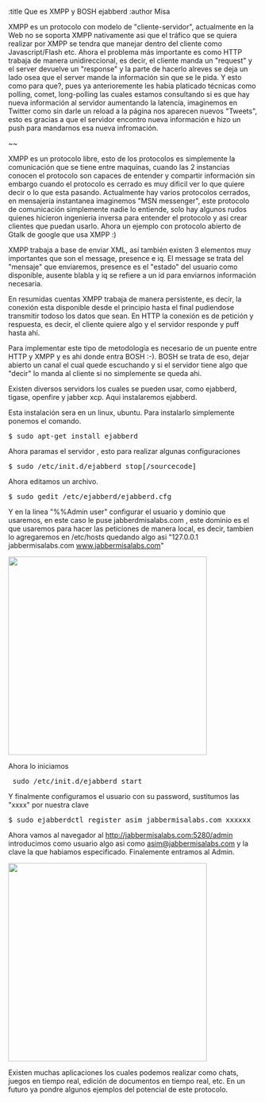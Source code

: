 :title Que es XMPP y BOSH ejabberd
:author Misa

XMPP es un protocolo con modelo de "cliente-servidor", actualmente en la Web no se soporta XMPP nativamente asi que el tráfico que se quiera realizar por XMPP se tendra que manejar dentro del cliente como Javascript/Flash etc. Ahora el problema más importante es como HTTP trabaja de manera unidireccional, es decir, el cliente manda un "request" y el server devuelve un "response" y la parte de hacerlo alreves se deja un lado osea que el server mande la información sin que se le pida. Y esto como para que?, pues ya anterioremente les habia platicado técnicas como polling, comet, long-polling las cuales estamos consultando si es que hay nueva información al servidor aumentando la latencía, imaginemos en Twitter como sin darle un reload a la página nos aparecen nuevos "Tweets", esto es gracias a que el servidor encontro nueva información e hizo un push para mandarnos esa nueva infromación.

~~

XMPP es un protocolo libre, esto de los protocolos es simplemente la comunicación que se tiene entre maquinas, cuando las 2 instancias conocen el protocolo son capaces de entender y compartir información sin embargo cuando el protocolo es cerrado es muy dificil ver lo que quiere decir o lo que esta pasando. Actualmente hay varios protocolos cerrados, en mensajería instantanea imaginemos "MSN messenger", este protocolo de comunicación simplemente nadie lo entiende, solo hay algunos rudos quienes hicieron ingenieria inversa para entender el protocolo y asi crear clientes que puedan usarlo. Ahora un ejemplo con protocolo abierto de Gtalk de google que usa XMPP :)

XMPP trabaja a base de enviar XML, así también existen 3 elementos muy importantes que son el message, presence e iq. El message se trata del "mensaje" que enviaremos, presence es el "estado" del usuario como disponible, ausente blabla y iq se refiere a un id para enviarnos información necesaria.

En resumidas cuentas XMPP trabaja de manera persistente, es decir, la conexión esta disponible desde el principio hasta el final pudiendose transmitir todoso los datos que sean. En HTTP la conexión es de petición y respuesta, es decir, el cliente quiere algo y el servidor responde y puff hasta ahí.

Para implementar este tipo de metodología es necesario de un puente entre HTTP y XMPP y es ahi donde entra BOSH :-). BOSH se trata de eso, dejar abierto un canal el cual quede escuchando y si el servidor tiene algo que "decir" lo manda al cliente si no simplemente se queda ahi.

Existen diversos servidors los cuales se pueden usar, como ejabberd, tigase, openfire y jabber xcp. Aqui instalaremos ejabberd.

Esta instalación sera en un linux, ubuntu. Para instalarlo simplemente ponemos el comando.

<pre>$ sudo apt-get install ejabberd </pre>
Ahora paramas el servidor , esto para realizar algunas configuraciones

<pre>$ sudo /etc/init.d/ejabberd stop[/sourcecode]</pre>

Ahora editamos un archivo.

<pre>$ sudo gedit /etc/ejabberd/ejabberd.cfg </pre>

Y en la linea "%%Admin user" configurar el usuario y dominio que usaremos, en este caso le puse jabberdmisalabs.com , este dominio es el que usaremos para hacer las peticiones de manera local, es decir, tambien lo agregaremos en /etc/hosts quedando algo asi "127.0.0.1 jabbermisalabs.com www.jabbermisalabs.com"

<img class="center" src="/static/img/xmpp/1.png" style="width:400px;"/>

Ahora lo iniciamos

<pre> sudo /etc/init.d/ejabberd start </pre>
Y finalmente configuramos el usuario con su password, sustitumos las "xxxx" por nuestra clave

<pre>$ sudo ejabberdctl register asim jabbermisalabs.com xxxxxx </pre>

Ahora vamos al navegador al http://jabbermisalabs.com:5280/admin introducimos como usuario algo asi como asim@jabbermisalabs.com y la clave la que habiamos especificado. Finalemente entramos al Admin.

<img class="center" src="/static/img/xmpp/2.png" style="width:400px;"/>

Existen muchas aplicaciones los cuales podemos realizar como chats, juegos en tiempo real, edición de documentos en tiempo real, etc. En un futuro ya pondre algunos ejemplos del potencial de este protocolo.
